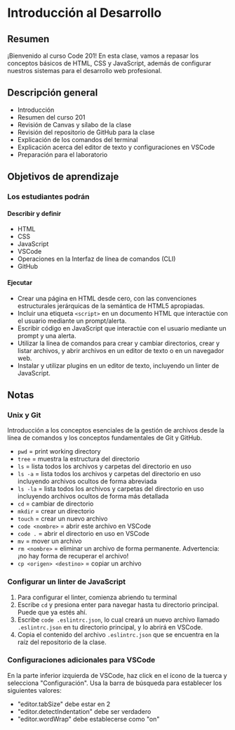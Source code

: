 ﻿# Introducción al Desarrollo

## Resumen

¡Bienvenido al curso Code 201! En esta clase, vamos a repasar los conceptos básicos de HTML, CSS y JavaScript, además de configurar nuestros sistemas para el desarrollo web profesional.

## Descripción general

- Introducción
- Resumen del curso 201
- Revisión de Canvas y sílabo de la clase
- Revisión del repositorio de GitHub para la clase
- Explicación de los comandos del terminal
- Explicación acerca del editor de texto y configuraciones en VSCode
- Preparación para el laboratorio

## Objetivos de aprendizaje

### Los estudiantes podrán

#### Describir y definir

- HTML
- CSS
- JavaScript
- VSCode
- Operaciones en la Interfaz de línea de comandos (CLI)
- GitHub

#### Ejecutar

- Crear una página en HTML desde cero, con las convenciones estructurales jerárquicas de la semántica de HTML5 apropiadas.
- Incluir una etiqueta `<script>` en un documento HTML que interactúe con el usuario mediante un prompt/alerta.
- Escribir código en JavaScript que interactúe con el usuario mediante un prompt y una alerta.
- Utilizar la línea de comandos para crear y cambiar directorios, crear y listar archivos, y abrir archivos en un editor de texto o en un navegador web.
- Instalar y utilizar plugins en un editor de texto, incluyendo un linter de JavaScript.

## Notas

### Unix y Git

Introducción a los conceptos esenciales de la gestión de archivos desde la línea de comandos y los conceptos fundamentales de Git y GitHub.

- `pwd` = print working directory
- `tree` = muestra la estructura del directorio
- `ls` = lista todos los archivos y carpetas del directorio en uso
- `ls -a` = lista todos los archivos y carpetas del directorio en uso incluyendo archivos ocultos de forma abreviada
- `ls -la` = lista todos los archivos y carpetas del directorio en uso incluyendo archivos ocultos de forma más detallada
- `cd` = cambiar de directorio
- `mkdir` = crear un directorio
- `touch` = crear un nuevo archivo
- `code <nombre>` = abrir este archivo en VSCode
- `code .` = abrir el directorio en uso en VSCode
- `mv` = mover un archivo
- `rm <nombre>` = eliminar un archivo de forma permanente. Advertencia: ¡no hay forma de recuperar el archivo!
- `cp <origen> <destino>` = copiar un archivo

### Configurar un linter de JavaScript

1. Para configurar el linter, comienza abriendo tu terminal
1. Escribe `cd` y presiona enter para navegar hasta tu directorio principal. Puede que ya estés ahí.
1. Escribe `code .eslintrc.json`, lo cual creará un nuevo archivo llamado `.eslintrc.json` en tu directorio principal, y lo abrirá en VSCode.
1. Copia el contenido del archivo `.eslintrc.json` que se encuentra en la raíz del repositorio de la clase.

### Configuraciones adicionales para VSCode

En la parte inferior izquierda de VSCode, haz click en el ícono de la tuerca y selecciona "Configuración". Usa la barra de búsqueda para establecer los siguientes valores:

- "editor.tabSize" debe estar en 2
- "editor.detectIndentation" debe ser verdadero
- "editor.wordWrap" debe establecerse como "on"
